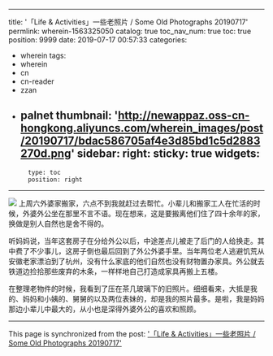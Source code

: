 
---
title: '「Life & Activities」一些老照片 / Some Old Photographs 20190717'
permlink: wherein-1563325050
catalog: true
toc_nav_num: true
toc: true
position: 9999
date: 2019-07-17 00:57:33
categories:
- wherein
tags:
- wherein
- cn
- cn-reader
- zzan
- palnet
thumbnail: 'http://newappaz.oss-cn-hongkong.aliyuncs.com/wherein_images/post/20190717/bdac586705af4e3d85bd1c5d2883270d.png'
sidebar:
    right:
        sticky: true
widgets:
    -
        type: toc
        position: right
---


![](http://newappaz.oss-cn-hongkong.aliyuncs.com/wherein_images/post/20190717/bdac586705af4e3d85bd1c5d2883270d.png)
上周六外婆家搬家，六点不到我就赶过去帮忙。小辈儿和搬家工人在忙活的时候，外婆外公坐在那里不言不语。现在想来，这是要搬离他们住了四十余年的家，换做是别人自然也是舍不得的。

听妈妈说，当年这套房子在分给外公以后，中途差点儿被走了后门的人给换走。其中费了不少事儿，这房子倒也最后回到了外公外婆手里。当年两位老人逃避饥荒从安徽老家漂泊到了杭州，没有什么家底的他们自然也没有财物置办家具。外公就去铁道边捡拾那些废弃的木条，一样样地自己打造成家具再搬上五楼。

在整理老物件的时候，我看到了压在茶几玻璃下的旧照片。细细看来，大抵是我的、妈妈和小姨的、舅舅的以及两位表妹的，却是我的照片最多。是啦，我是妈妈那边小辈儿中最大的，从小也是深得外婆外公的喜欢和照顾。

- - -

This page is synchronized from the post: ['「Life & Activities」一些老照片 / Some Old Photographs 20190717'](https://steemit.com/@nostalgic1212/wherein-1563325050)
